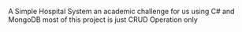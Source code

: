 A Simple Hospital System an academic challenge for us using C# and MongoDB most of this project is just CRUD Operation only
